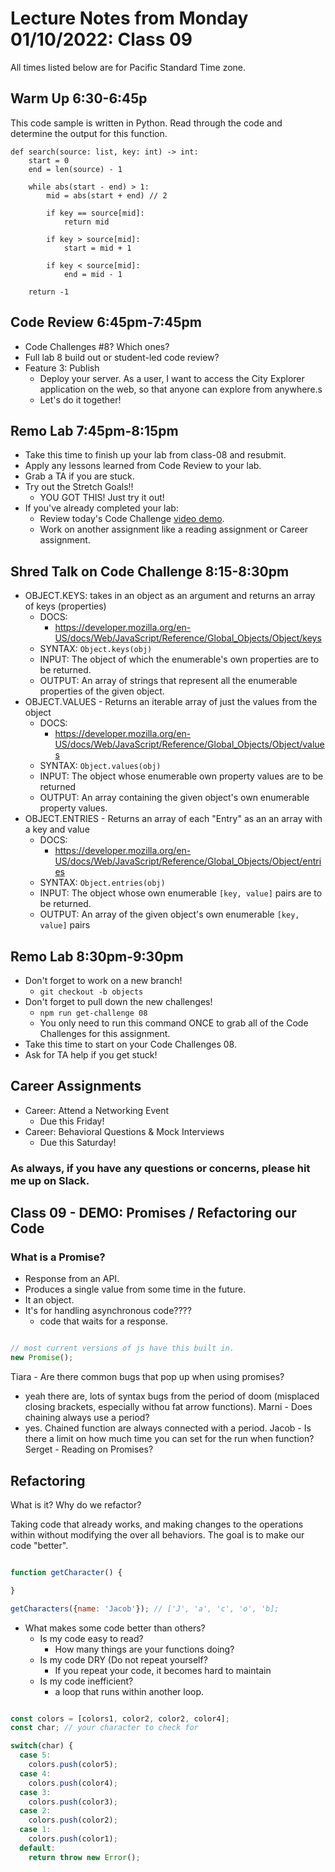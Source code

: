 # Lecture Notes from Monday 01/10/2022: Class 09
All times listed below are for Pacific Standard Time zone.


## Warm Up 6:30-6:45p
This code sample is written in Python. Read through the code and determine the output for this function.

```
def search(source: list, key: int) -> int:
    start = 0
    end = len(source) - 1

    while abs(start - end) > 1:
        mid = abs(start + end) // 2

        if key == source[mid]:
            return mid

        if key > source[mid]:
            start = mid + 1

        if key < source[mid]:
            end = mid - 1

    return -1
```


## Code Review 6:45pm-7:45pm
- Code Challenges #8? Which ones?
- Full lab 8 build out or student-led code review?
- Feature 3: Publish
  - Deploy your server. As a user, I want to access the City Explorer application on the web, so that anyone can explore from anywhere.s
  - Let's do it together!


## Remo Lab 7:45pm-8:15pm
- Take this time to finish up your lab from class-08 and resubmit.
- Apply any lessons learned from Code Review to your lab.
- Grab a TA if you are stuck.
- Try out the Stretch Goals!!
  - YOU GOT THIS! Just try it out!
- If you've already completed your lab:
  - Review today's Code Challenge [video demo](https://www.youtube.com/watch?v=NGvpqw8PQZU&list=PLVngfM2hsbi-L6G8qlWd8RyRbuTamHt3k&index=6&ab_channel=CodeFellowsLectures).
  - Work on another assignment like a reading assignment or Career assignment.


## Shred Talk on Code Challenge 8:15-8:30pm
- OBJECT.KEYS: takes in an object as an argument and returns an array of keys (properties)
  - DOCS:
    - https://developer.mozilla.org/en-US/docs/Web/JavaScript/Reference/Global_Objects/Object/keys
  - SYNTAX: `Object.keys(obj)`
  - INPUT: The object of which the enumerable's own properties are to be returned.
  - OUTPUT: An array of strings that represent all the enumerable properties of the given object.
- OBJECT.VALUES - Returns an iterable array of just the values from the object
  - DOCS:
    - https://developer.mozilla.org/en-US/docs/Web/JavaScript/Reference/Global_Objects/Object/values
  - SYNTAX: `Object.values(obj)`
  - INPUT: The object whose enumerable own property values are to be returned
  - OUTPUT: An array containing the given object's own enumerable property values.
- OBJECT.ENTRIES - Returns an array of each "Entry" as an an array with a key and value
  - DOCS:
    - https://developer.mozilla.org/en-US/docs/Web/JavaScript/Reference/Global_Objects/Object/entries
  - SYNTAX: `Object.entries(obj)`
  - INPUT: The object whose own enumerable `[key, value]` pairs are to be returned.
  - OUTPUT: An array of the given object's own enumerable `[key, value]` pairs

## Remo Lab 8:30pm-9:30pm
- Don't forget to work on a new branch!
  - `git checkout -b objects`
- Don't forget to pull down the new challenges!
  - `npm run get-challenge 08`
  - You only need to run this command ONCE to grab all of the Code Challenges for this assignment.
- Take this time to start on your Code Challenges 08.
- Ask for TA help if you get stuck!


## Career Assignments
- Career: Attend a Networking Event
  - Due this Friday!
- Career: Behavioral Questions & Mock Interviews
  - Due this Saturday!


### As always, if you have any questions or concerns, please hit me up on Slack.

## Class 09 - DEMO: Promises / Refactoring our Code

### What is a Promise?

- Response from an API.
- Produces a single value from some time in the future.
- It an object.
- It's for handling asynchronous code????
  - code that waits for a response.

```js

// most current versions of js have this built in.
new Promise();

```

Tiara - Are there common bugs that pop up when using promises?
  - yeah there are, lots of syntax bugs from the period of doom (misplaced closing brackets, especially withou fat arrow functions).
Marni - Does chaining always use a period?
 - yes. Chained function are always connected with a period.
Jacob - Is there a limit on how much time you can set for the run when function?
Serget - Reading on Promises?

## Refactoring

What is it? Why do we refactor?

Taking code that already works, and making changes to the operations within without modifying the over all behaviors. The goal is to make our code "better".

```javascript

function getCharacter() {

}

getCharacters({name: 'Jacob'}); // ['J', 'a', 'c', 'o', 'b];

```

- What makes some code better than others?
  - Is my code easy to read?
    - How many things are your functions doing?
  - Is my code DRY (Do not repeat yourself?
    - If you repeat your code, it becomes hard to maintain
  - Is my code inefficient?
    - a loop that runs within another loop.


```js

const colors = [colors1, color2, color2, color4];
const char; // your character to check for

switch(char) {
  case 5:
    colors.push(color5);
  case 4:
    colors.push(color4);
  case 3:
    colors.push(color3);
  case 2:
    colors.push(color2);
  case 1:
    colors.push(color1);
  default:
    return throw new Error();
```


